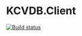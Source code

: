 # KCVDB.Client

[![Build status](https://ci.appveyor.com/api/projects/status/hlkqwn71322y07v4?svg=true)](https://ci.appveyor.com/project/kancolleverifyteam/kcvdb-client)
